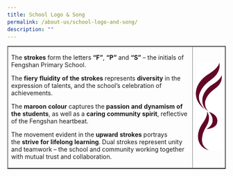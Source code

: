 ```yaml
---
title: School Logo & Song
permalink: /about-us/school-logo-and-song/
description: ""
---
```

<table style="border-collapse: collapse; width: 100%;" border="1">
<tbody>
<tr>
<td style="width: 85%;">
<p>The&nbsp;<strong>strokes</strong>&nbsp;form the letters&nbsp;<strong>&ldquo;F&rdquo;</strong>,&nbsp;<strong>&ldquo;P&rdquo;</strong>&nbsp;and&nbsp;<strong>&ldquo;S&rdquo;</strong>&nbsp;&ndash; the initials of Fengshan Primary School.</p>
<p>The&nbsp;<strong>fiery fluidity of the strokes</strong>&nbsp;represents<strong>&nbsp;diversity</strong>&nbsp;in the expression of talents, and the school&rsquo;s celebration of achievements.</p>
<p>The&nbsp;<strong>maroon colour&nbsp;</strong>captures the&nbsp;<strong>passion and dynamism of the students</strong>, as well as a&nbsp;<strong>caring community spirit</strong>, reflective of the Fengshan heartbeat.</p>
<p>The movement evident in the&nbsp;<strong>upward strokes</strong>&nbsp;portrays the&nbsp;<strong>strive for lifelong learning</strong>. Dual strokes represent unity and teamwork &ndash; the school and community working together with mutual trust and collaboration.</p>
</td>
<td style="width: 15%;"><img src="/images/logos.jpg"></td>
</tr>
</tbody>
</table>